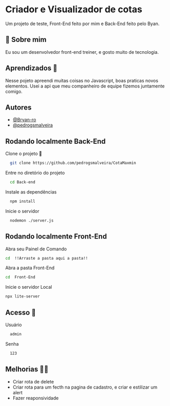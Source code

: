 
# Criador e Visualizador de cotas 

Um projeto de teste, Front-End feito por mim e Back-End feito pelo Byan.

## 🚀 Sobre mim
Eu sou um desenvolvedor front-end treiner, e gosto muito de tecnologia.


## Aprendizados 📖

Nesse pojeto apreendi muitas coisas no Javascript, boas praticas novos elementos. Usei a api que meu companheiro de equipe fizemos juntamente comigo.

## Autores

- [@Bryan-ro](https://www.github.com/Bryan-ro)
- [@pedrogsmalveira](https://www.github.com/pedrogsmalveira)


## Rodando localmente Back-End

Clone o projeto 📲

```bash
  git clone https://github.com/pedrogsmalveira/CotaMaxmin
```

Entre no diretório do projeto

```bash
  cd Back-end
```

Instale as dependências

```bash
  npm install
```

Inicie o servidor

```bash
  nodemon ./server.js
```


## Rodando localmente Front-End

Abra seu Painel de Comando 

```bash
cd  !!Arraste a pasta aqui a pasta!!
```

Abra a pasta Front-End

```bash
cd  Front-End
```

Inicie o servidor Local

```bash
npx lite-server
```

## Acesso 🔐

Usuário

```bash
  admin
```

Senha

```bash
  123
```

## Melhorias 🐱‍🏍

- Criar rota de delete 
- Criar rota para um fecth na pagina de cadastro, e criar e estilizar um alert
- Fazer reaponsividade
